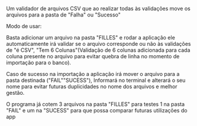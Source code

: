 Um validador de arquivos CSV que ao realizar todas às validações move os arquivos para a pasta de "Falha" ou "Sucesso"

Modo de usar:

   Basta adicionar um arquivo na pasta "FILLES" e rodar a aplicação ele automaticamente irá validar se o arquivo corresponde ou não às validações de "é CSV", "Tem 6 Colunas"(Validação de 6 colunas adicionada para cada coluna presente no arquivo para evitar quebra de linha no momento de importação para o banco).

   Caso de sucesso na importação a aplicação irá mover o arquivo para a pasta destinada ("FAIL""SUCESS"), Informará no terminal e alterará o seu nome para evitar futuras duplicidades no nome dos arquivos
e melhor gestão.

   O programa já cotem 3 arquivos na pasta "FILLES" para testes 1  na pasta "FAIL" e um na "SUCESS" para que possa comparar futuras utilizações do app
